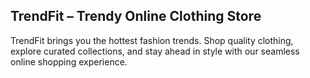 ## TrendFit – Trendy Online Clothing Store

TrendFit brings you the hottest fashion trends. Shop quality clothing, explore curated collections, and stay ahead in style with our seamless online shopping experience.
